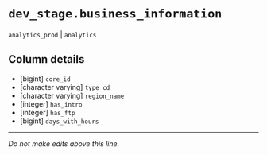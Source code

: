 # `dev_stage.business_information`
`analytics_prod` | `analytics`

## Column details
* [bigint]    `core_id`
* [character varying] `type_cd`
* [character varying] `region_name`
* [integer]   `has_intro`
* [integer]   `has_ftp`
* [bigint]    `days_with_hours`

-------------------------------------------------------------------------------
*Do not make edits above this line.*
